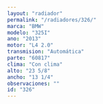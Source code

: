 ```yaml
---
layout: "radiador"
permalink: "/radiadores/326/"
marca: "BMW"
modelo: "325I"
ano: "2013"
motor: "L4 2.0"
transmision: "Automática"
parte: "60817"
clima: "Con clima"
alto: "23 5/8"
ancho: "13 1/4"
observaciones: ""
id: "326"
---
```



